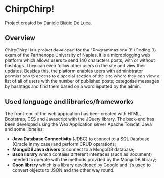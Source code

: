 # ChirpChirp!
Project created by Daniele Biagio De Luca.
## Overview
ChirpChirp! is a project developed for the "Programmazione 3" (Coding 3) exam of the Parthenope University of Naples. It is a microblogging web platform which allows users to send 140 characters posts, with or without hashtags. They can even follow other users on the site and view their updates. Besides this, the platform enables users with administrator permissions to access to a special section of the site where they can view a list of all of users with the number of published posts; categorise messages by hashtags and find them based on a word inputted by the admin.
## Used language and libraries/frameworks
The front-end of the web application has been created with HTML, Bootstrap, CSS and Javascript with the JQuery library. The back-end has been developed using the Web Application server Apache Tomcat, Java and some libraries:
* **Java Database Connectivity** (JDBC) to connect to a SQL Database (Oracle in my case) and perform CRUD operations;
* **MongoDB Java drivers** to connect to a MongoDB database;
* **Bson library** which contains different interfaces (such as Document) needed to operate with the methods provided by the MongoDB library;
* **Gson library** which is a library developed by Google and it's used to convert objects to JSON and the other way round.
